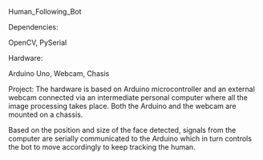 Human_Following_Bot

Dependencies:

OpenCV,
PySerial

Hardware:

Arduino Uno,
Webcam,
Chasis

Project:
The hardware is based on Arduino microcontroller and an external webcam connected via an intermediate personal
computer where all the image processing takes place. Both the Arduino and the webcam are mounted on a chassis. 

Based on the position and size of the face detected,
signals from the computer are serially communicated to the Arduino 
which in turn controls the bot to move accordingly to keep tracking the human.
